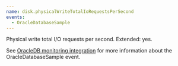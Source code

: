 ```yaml
---
name: disk.physicalWriteTotalIoRequestsPerSecond
events:
  - OracleDatabaseSample
---
```


Physical write total I/O requests per second. Extended: yes.

See [OracleDB monitoring integration](https://docs.newrelic.com/docs/integrations/host-integrations/host-integrations-list/oracledb-monitoring-integration) for more information about the OracleDatabaseSample event.